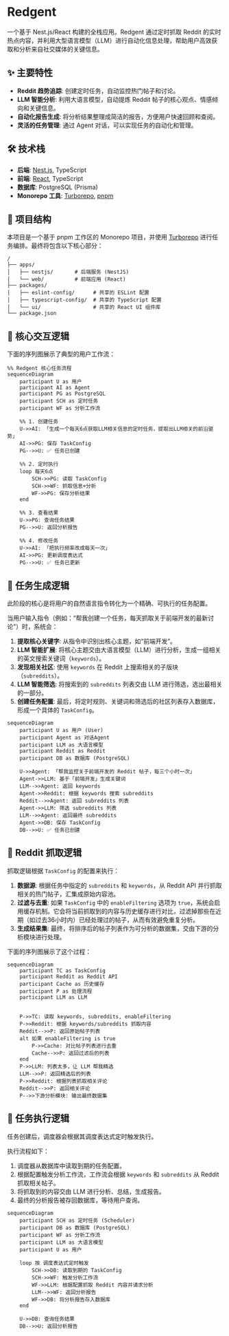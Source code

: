 # Redgent

一个基于 Nest.js/React 构建的全栈应用。Redgent 通过定时抓取 Reddit 的实时热点内容，并利用大型语言模型（LLM）进行自动化信息处理，帮助用户高效获取和分析来自社交媒体的关键信息。

## ✨ 主要特性

- **Reddit 趋势追踪**: 创建定时任务，自动监控热门帖子和讨论。
- **LLM 智能分析**: 利用大语言模型，自动提炼 Reddit 帖子的核心观点、情感倾向和关键信息。
- **自动化报告生成**: 将分析结果整理成简洁的报告，方便用户快速回顾和查阅。
- **灵活的任务管理**: 通过 Agent 对话，可以实现任务的自动化和管理。

## 🛠️ 技术栈

- **后端**: [Nest.js](https://nestjs.com/), TypeScript
- **前端**: [React](https://react.dev/), TypeScript
- **数据库**: PostgreSQL (Prisma)
- **Monorepo 工具**: [Turborepo](https://turbo.build/repo), [pnpm](https://pnpm.io/)

## 📂 项目结构

本项目是一个基于 pnpm 工作区的 Monorepo 项目，并使用 [Turborepo](https://turbo.build/repo) 进行任务编排。最终将包含以下核心部分：

```
/
├── apps/
│   ├── nestjs/       # 后端服务 (NestJS)
│   └── web/          # 前端应用 (React)
├── packages/
│   ├── eslint-config/      # 共享的 ESLint 配置
│   ├── typescript-config/  # 共享的 TypeScript 配置
│   └── ui/                 # 共享的 React UI 组件库
└── package.json
```

## 🤖 核心交互逻辑

下面的序列图展示了典型的用户工作流：

```mermaid
%% Redgent 核心任务流程
sequenceDiagram
    participant U as 用户
    participant AI as Agent
    participant PG as PostgreSQL
    participant SCH as 定时任务
    participant WF as 分析工作流

    %% 1. 创建任务
    U->>AI: 「生成一个每天6点获取LLM相关信息的定时任务，提取出LLM相关的前沿驱势」
    AI->>PG: 保存 TaskConfig
    PG-->>U: ✅ 任务已创建

    %% 2. 定时执行
    loop 每天6点
        SCH->>PG: 读取 TaskConfig
        SCH->>WF: 抓取信息+分析
        WF->>PG: 保存分析结果
    end

    %% 3. 查看结果
    U->>PG: 查询任务结果
    PG-->>U: 返回分析报告

    %% 4. 修改任务
    U->>AI: 「把执行频率改成每天一次」
    AI->>PG: 更新调度表达式
    PG-->>U: ✅ 任务已更新
```

## 🤖 任务生成逻辑

此阶段的核心是将用户的自然语言指令转化为一个精确、可执行的任务配置。

当用户输入指令（例如：“帮我创建一个任务，每天抓取关于前端开发的最新讨论”）时，系统会：

1.  **提取核心关键字**: 从指令中识别出核心主题，如“前端开发”。
2.  **LLM 智能扩展**: 将核心主题交由大语言模型（LLM）进行分析，生成一组相关的英文搜索关键词（`keywords`）。
3.  **发现相关社区**: 使用 `keywords` 在 Reddit 上搜索相关的子版块（`subreddits`）。
4.  **LLM 智能筛选**: 将搜索到的 `subreddits` 列表交由 LLM 进行筛选，选出最相关的一部分。
5.  **创建任务配置**: 最后，将定时规则、关键词和筛选后的社区列表存入数据库，形成一个具体的 `TaskConfig`。

```mermaid
sequenceDiagram
    participant U as 用户 (User)
    participant Agent as 对话Agent
    participant LLM as 大语言模型
    participant Reddit as Reddit
    participant DB as 数据库 (PostgreSQL)

    U->>Agent: 「帮我监控关于前端开发的 Reddit 帖子，每三个小时一次」
    Agent->>LLM: 基于「前端开发」生成关键词
    LLM-->>Agent: 返回 keywords
    Agent->>Reddit: 根据 keywords 搜索 subreddits
    Reddit-->>Agent: 返回 subreddits 列表
    Agent->>LLM: 筛选 subreddits 列表
    LLM-->>Agent: 返回最终 subreddits
    Agent->>DB: 保存 TaskConfig
    DB-->>U: ✅ 任务已创建
```

## 🤖 Reddit 抓取逻辑

抓取逻辑根据 `TaskConfig` 的配置来执行：

1.  **数据源**: 根据任务中指定的 `subreddits` 和 `keywords`，从 Reddit API 并行抓取相关的热门帖子，汇集成原始内容池。
2.  **过滤与去重**: 如果 `TaskConfig` 中的 `enableFiltering` 选项为 `true`，系统会启用缓存机制。它会将当前抓取到的内容与历史缓存进行对比，过滤掉那些在近期（如过去36小时内）已经处理过的帖子，从而有效避免重复分析。
3.  **生成结果集**: 最终，将排序后的帖子列表作为可分析的数据集，交由下游的分析模块进行处理。

下面的序列图展示了这个过程：

```mermaid
sequenceDiagram
    participant TC as TaskConfig
    participant Reddit as Reddit API
    participant Cache as 历史缓存
    participant P as 处理流程
    participant LLM as LLM


    P->>TC: 读取 keywords, subreddits, enableFiltering
    P->>Reddit: 根据 keywords/subreddits 抓取内容
    Reddit-->>P: 返回原始帖子列表
    alt 如果 enableFiltering is true
        P->>Cache: 对比帖子列表进行去重
        Cache-->>P: 返回过滤后的列表
    end
    P->>LLM: 列表太多，让 LLM 帮我精选
    LLM-->>P: 返回精选后的列表
    P->>Reddit: 根据列表抓取相关评论
    Reddit-->>P: 返回相关评论
    P-->>下游分析模块: 输出最终数据集
```

## 🤖 任务执行逻辑

任务创建后，调度器会根据其调度表达式定时触发执行。

执行流程如下：

1.  调度器从数据库中读取到期的任务配置。
2.  根据配置触发分析工作流，工作流会根据 `keywords` 和 `subreddits` 从 Reddit 抓取相关帖子。
3.  将抓取到的内容交由 LLM 进行分析、总结，生成报告。
4.  最终的分析报告被存回数据库，等待用户查询。

```mermaid
sequenceDiagram
    participant SCH as 定时任务 (Scheduler)
    participant DB as 数据库 (PostgreSQL)
    participant WF as 分析工作流
    participant LLM as 大语言模型
    participant U as 用户

    loop 按 调度表达式定时触发
        SCH->>DB: 读取到期的 TaskConfig
        SCH->>WF: 触发分析工作流
        WF->>LLM: 根据配置抓取 Reddit 内容并请求分析
        LLM-->>WF: 返回分析报告
        WF->>DB: 将分析报告存入数据库
    end

    U->>DB: 查询任务结果
    DB-->>U: 返回分析报告
```
